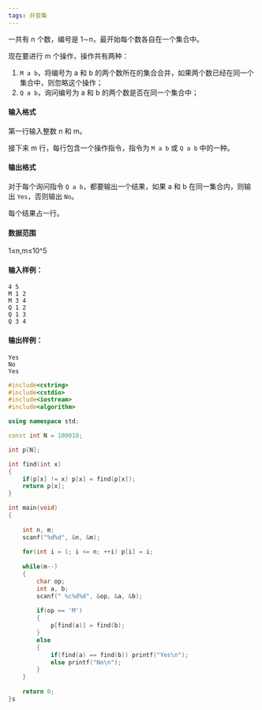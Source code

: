 ```yaml
---
tags: 并查集
---
```




一共有 n 个数，编号是 1∼n，最开始每个数各自在一个集合中。

现在要进行 m 个操作，操作共有两种：

1. `M a b`，将编号为 a 和 b 的两个数所在的集合合并，如果两个数已经在同一个集合中，则忽略这个操作；
2. `Q a b`，询问编号为 a 和 b 的两个数是否在同一个集合中；

#### 输入格式

第一行输入整数 n 和 m。

接下来 m 行，每行包含一个操作指令，指令为 `M a b` 或 `Q a b` 中的一种。

#### 输出格式

对于每个询问指令 `Q a b`，都要输出一个结果，如果 a 和 b 在同一集合内，则输出 `Yes`，否则输出 `No`。

每个结果占一行。

#### 数据范围

1≤n,m≤10^5

#### 输入样例：

```
4 5
M 1 2
M 3 4
Q 1 2
Q 1 3
Q 3 4
```

#### 输出样例：

```
Yes
No
Yes
```



```cpp
#include<cstring>
#include<cstdio>
#include<iostream>
#include<algorithm>

using namespace std;

const int N = 100010;

int p[N];

int find(int x)
{
    if(p[x] != x) p[x] = find(p[x]);
    return p[x];
}

int main(void)
{
    
    int n, m;
    scanf("%d%d", &n, &m);
   
    for(int i = 1; i <= n; ++i) p[i] = i;
    
    while(m--)
    {
        char op;
        int a, b;
        scanf(" %c%d%d", &op, &a, &b);
        
        if(op == 'M')
        {
            p[find(a)] = find(b);
        }
        else
        {
            if(find(a) == find(b)) printf("Yes\n");
            else printf("No\n");
        }
    }
    
    return 0;
}s
```

